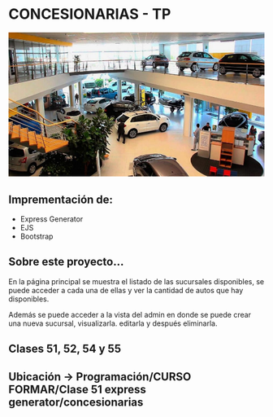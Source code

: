 # CONCESIONARIAS - TP

![Foto](public/images/sucursal.jpg)

## Imprementación de:

- Express Generator
- EJS
- Bootstrap

## Sobre este proyecto...

En la página principal se muestra el listado de las sucursales disponibles, se puede acceder a cada una de ellas y ver la cantidad de autos que hay disponibles.

Además se puede acceder a la vista del admin en donde se puede crear una nueva sucursal, visualizarla. editarla y después eliminarla.

## Clases 51, 52, 54 y 55

## Ubicación -> Programación/CURSO FORMAR/Clase 51 express generator/concesionarias